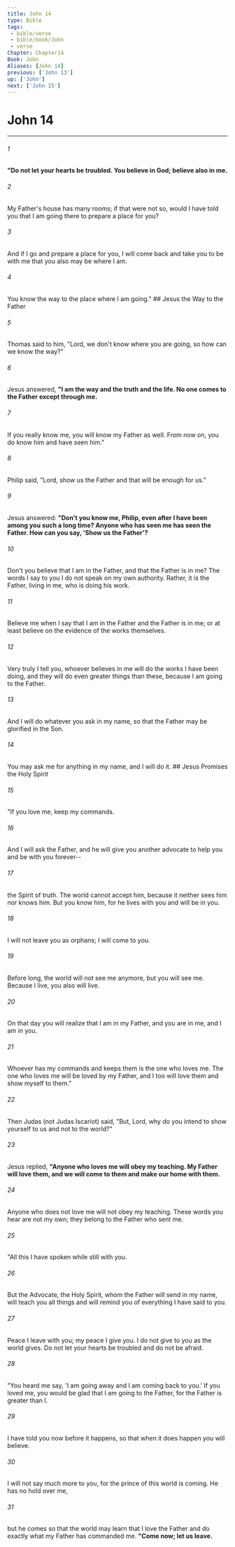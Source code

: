 ```yaml
---
title: John 14
type: Bible
tags:
 - bible/verse
 - bible/book/John
 - verse
Chapter: Chapter14
Book: John
Aliases: [John 14]
previous: ['John 13']
up: ['John']
next: ['John 15']
---
```

# John 14

***


###### 1 
**"Do not let your hearts be troubled. You believe in God; believe also in me.** 

###### 2 
My Father's house has many rooms; if that were not so, would I have told you that I am going there to prepare a place for you? 

###### 3 
And if I go and prepare a place for you, I will come back and take you to be with me that you also may be where I am. 

###### 4 
You know the way to the place where I am going." ## Jesus the Way to the Father 

###### 5 
Thomas said to him, "Lord, we don't know where you are going, so how can we know the way?" 

###### 6 
Jesus answered, **"I am the way and the truth and the life. No one comes to the Father except through me.** 

###### 7 
If you really know me, you will know my Father as well. From now on, you do know him and have seen him." 

###### 8 
Philip said, "Lord, show us the Father and that will be enough for us." 

###### 9 
Jesus answered: **"Don't you know me, Philip, even after I have been among you such a long time? Anyone who has seen me has seen the Father. How can you say, 'Show us the Father'?** 

###### 10 
Don't you believe that I am in the Father, and that the Father is in me? The words I say to you I do not speak on my own authority. Rather, it is the Father, living in me, who is doing his work. 

###### 11 
Believe me when I say that I am in the Father and the Father is in me; or at least believe on the evidence of the works themselves. 

###### 12 
Very truly I tell you, whoever believes in me will do the works I have been doing, and they will do even greater things than these, because I am going to the Father. 

###### 13 
And I will do whatever you ask in my name, so that the Father may be glorified in the Son. 

###### 14 
You may ask me for anything in my name, and I will do it. ## Jesus Promises the Holy Spirit 

###### 15 
"If you love me, keep my commands. 

###### 16 
And I will ask the Father, and he will give you another advocate to help you and be with you forever-- 

###### 17 
the Spirit of truth. The world cannot accept him, because it neither sees him nor knows him. But you know him, for he lives with you and will be in you. 

###### 18 
I will not leave you as orphans; I will come to you. 

###### 19 
Before long, the world will not see me anymore, but you will see me. Because I live, you also will live. 

###### 20 
On that day you will realize that I am in my Father, and you are in me, and I am in you. 

###### 21 
Whoever has my commands and keeps them is the one who loves me. The one who loves me will be loved by my Father, and I too will love them and show myself to them." 

###### 22 
Then Judas (not Judas Iscariot) said, "But, Lord, why do you intend to show yourself to us and not to the world?" 

###### 23 
Jesus replied, **"Anyone who loves me will obey my teaching. My Father will love them, and we will come to them and make our home with them.** 

###### 24 
Anyone who does not love me will not obey my teaching. These words you hear are not my own; they belong to the Father who sent me. 

###### 25 
"All this I have spoken while still with you. 

###### 26 
But the Advocate, the Holy Spirit, whom the Father will send in my name, will teach you all things and will remind you of everything I have said to you. 

###### 27 
Peace I leave with you; my peace I give you. I do not give to you as the world gives. Do not let your hearts be troubled and do not be afraid. 

###### 28 
"You heard me say, 'I am going away and I am coming back to you.' If you loved me, you would be glad that I am going to the Father, for the Father is greater than I. 

###### 29 
I have told you now before it happens, so that when it does happen you will believe. 

###### 30 
I will not say much more to you, for the prince of this world is coming. He has no hold over me, 

###### 31 
but he comes so that the world may learn that I love the Father and do exactly what my Father has commanded me. **"Come now; let us leave.** 
